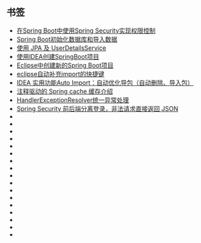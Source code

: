## 书签

- [在Spring Boot中使用Spring Security实现权限控制](https://blog.csdn.net/u012702547/article/details/54319508)
- [Spring Boot初始化数据库和导入数据](https://www.jianshu.com/p/743894b9e2fe)
- [使用 JPA 及 UserDetailsService](https://github.com/waylau/spring-security-tutorial/blob/master/docs/jpa-userdetailsservice.md)
- [使用IDEA创建SpringBoot项目](https://www.jianshu.com/p/6e096aa974fd)
- [Eclipse中创建新的Spring Boot项目](https://blog.csdn.net/ClementAD/article/details/51334064)
- [eclipse自动补充import的快捷键](https://bbs.csdn.net/topics/300028939)
- [IDEA 实用功能Auto Import：自动优化导包（自动删除、导入包）](https://www.cnblogs.com/mithrandirw/p/8819314.html)
- [注释驱动的 Spring cache 缓存介绍](https://www.ibm.com/developerworks/cn/opensource/os-cn-spring-cache/)
- [HandlerExceptionResolver统一异常处理](https://www.jianshu.com/p/da311ae29908)
- [Spring Security 前后端分离登录，非法请求直接返回 JSON](https://juejin.im/post/5d9e7b77e51d457822796eb5)
- []()
- []()
- []()
- []()
- []()
- []()
- []()
- []()
- []()
- []()
- []()
- []()
- []()
- []()
- []()
- []()
- []()
